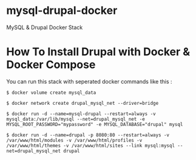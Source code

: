# mysql-drupal-docker
MySQL &amp; Drupal Docker Stack


# How To Install Drupal with Docker & Docker Compose

You can run this stack with seperated docker commands like this :

`$ docker volume create mysql_data`

`$ docker network create drupal_mysql_net --driver=bridge`

`$ docker run -d --name=mysql-drupal --restart=always -v mysql_data:/var/lib/mysql --net=drupal_mysql_net -e MYSQL_ROOT_PASSWORD="mypassword" -e MYSQL_DATABASE="drupal" mysql`

`$ docker run -d --name=drupal -p 8080:80 --restart=always -v /var/www/html/modules -v /var/www/html/profiles -v /var/www/html/themes -v /var/www/html/sites --link mysql:mysql --net=drupal_mysql_net drupal`

